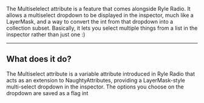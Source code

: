 The Multiselelect attribute is a feature that comes alongside Ryle Radio. It allows a multiselect dropdown to be displayed in the inspector, much like a LayerMask, and a way to convert the int from that dropdown into a collection subset. 
Basically, it lets you select multiple things from a list in the inspector rather than just one :)

---
## What does it do?
The Multiselect attribute is a variable attribute introduced in Ryle Radio that acts as an extension to NaughtyAttributes, providing a LayerMask-style multi-select dropdown in the inspector. The options you choose on the dropdown are saved as a flag int